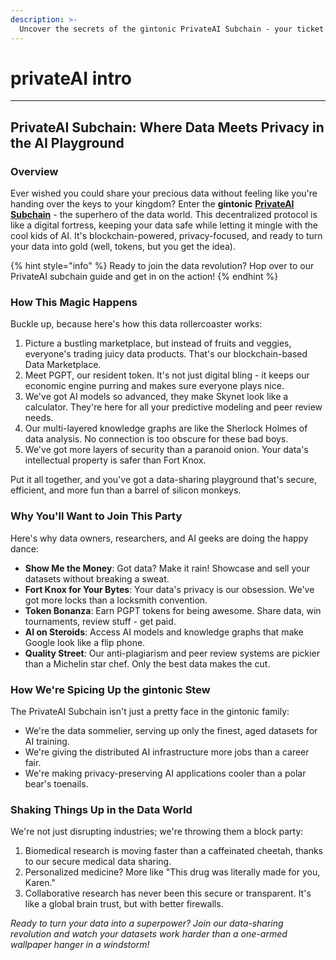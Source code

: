```yaml
---
description: >-
  Uncover the secrets of the gintonic PrivateAI Subchain - your ticket to the future of secure data sharing in AI. Dive into its bustling marketplace, token-powered economy, and AI wizardry.
---
```


# privateAI intro

***

## PrivateAI Subchain: Where Data Meets Privacy in the AI Playground

### Overview

Ever wished you could share your precious data without feeling like you're handing over the keys to your kingdom? Enter the **gintonic** [**PrivateAI Subchain**](https://www.privateai.com/) - the superhero of the data world. This decentralized protocol is like a digital fortress, keeping your data safe while letting it mingle with the cool kids of AI. It's blockchain-powered, privacy-focused, and ready to turn your data into gold (well, tokens, but you get the idea).

{% hint style="info" %}
Ready to join the data revolution? Hop over to our PrivateAI subchain guide and get in on the action!
{% endhint %}

### How This Magic Happens

Buckle up, because here's how this data rollercoaster works:

1. Picture a bustling marketplace, but instead of fruits and veggies, everyone's trading juicy data products. That's our blockchain-based Data Marketplace.
2. Meet PGPT, our resident token. It's not just digital bling - it keeps our economic engine purring and makes sure everyone plays nice.
3. We've got AI models so advanced, they make Skynet look like a calculator. They're here for all your predictive modeling and peer review needs.
4. Our multi-layered knowledge graphs are like the Sherlock Holmes of data analysis. No connection is too obscure for these bad boys.
5. We've got more layers of security than a paranoid onion. Your data's intellectual property is safer than Fort Knox.

Put it all together, and you've got a data-sharing playground that's secure, efficient, and more fun than a barrel of silicon monkeys.

### Why You'll Want to Join This Party

Here's why data owners, researchers, and AI geeks are doing the happy dance:

* **Show Me the Money**: Got data? Make it rain! Showcase and sell your datasets without breaking a sweat.
* **Fort Knox for Your Bytes**: Your data's privacy is our obsession. We've got more locks than a locksmith convention.
* **Token Bonanza**: Earn PGPT tokens for being awesome. Share data, win tournaments, review stuff - get paid.
* **AI on Steroids**: Access AI models and knowledge graphs that make Google look like a flip phone.
* **Quality Street**: Our anti-plagiarism and peer review systems are pickier than a Michelin star chef. Only the best data makes the cut.

### How We're Spicing Up the gintonic Stew

The PrivateAI Subchain isn't just a pretty face in the gintonic family:

* We're the data sommelier, serving up only the finest, aged datasets for AI training.
* We're giving the distributed AI infrastructure more jobs than a career fair.
* We're making privacy-preserving AI applications cooler than a polar bear's toenails.

### Shaking Things Up in the Data World

We're not just disrupting industries; we're throwing them a block party:

1. Biomedical research is moving faster than a caffeinated cheetah, thanks to our secure medical data sharing.
2. Personalized medicine? More like "This drug was literally made for you, Karen."
3. Collaborative research has never been this secure or transparent. It's like a global brain trust, but with better firewalls.

_Ready to turn your data into a superpower? Join our data-sharing revolution and watch your datasets work harder than a one-armed wallpaper hanger in a windstorm!_
